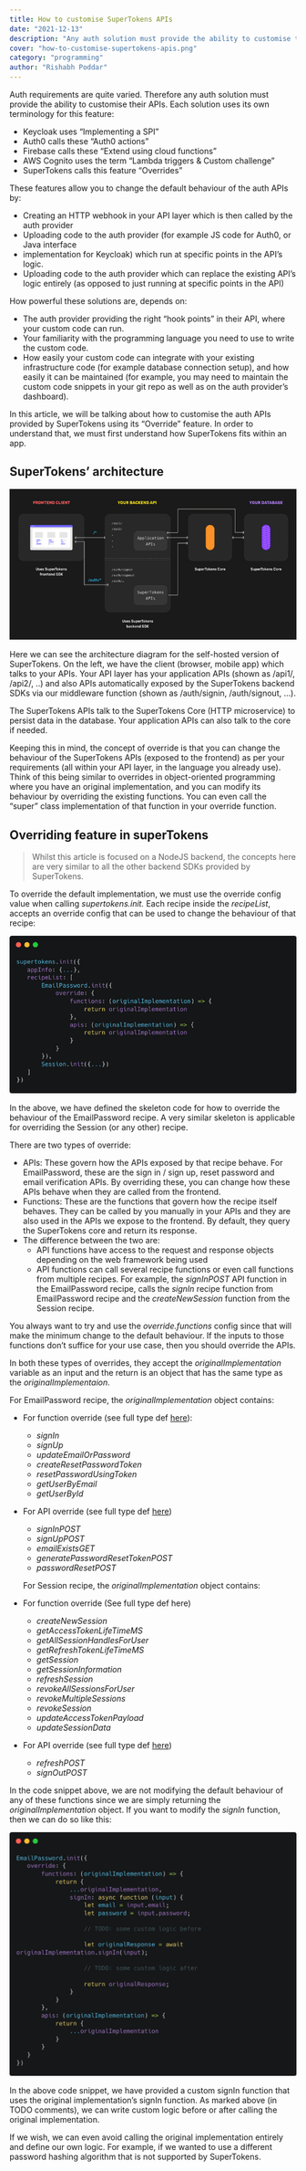 ```yaml
---
title: How to customise SuperTokens APIs
date: "2021-12-13"
description: "Any auth solution must provide the ability to customise their APIs. In this blog we discuss how to customise the auth APIs provided by SuperTokens using its “Override” feature"
cover: "how-to-customise-supertokens-apis.png"
category: "programming"
author: "Rishabh Poddar"
---
```


Auth requirements are quite varied. Therefore any auth solution must provide the ability to customise their APIs. Each solution uses its own terminology for this feature:

- Keycloak uses “Implementing a SPI”
- Auth0 calls these “Auth0 actions”
- Firebase calls these “Extend using cloud functions”
- AWS Cognito uses the term “Lambda triggers & Custom challenge”
- SuperTokens calls this feature “Overrides”

These features allow you to change the default behaviour of the auth APIs by:

- Creating an HTTP webhook in your API layer which is then called by the auth provider
- Uploading code to the auth provider (for example JS code for Auth0, or Java interface 
- implementation for Keycloak) which run at specific points in the API’s logic.
- Uploading code to the auth provider which can replace the existing API’s logic entirely (as opposed to just running at specific points in the API)


How powerful these solutions are, depends on:

- The auth provider providing the right “hook points” in their API, where your custom code can run.
- Your familiarity with the programming language you need to use to write the custom code.
- How easily your custom code can integrate with your existing infrastructure code (for example database connection setup), and how easily it can be maintained (for example, you may need to maintain the custom code snippets in your git repo as well as on the auth provider’s dashboard). 

In this article, we will be talking about how to customise the auth APIs provided by SuperTokens using its “Override” feature. In order to understand that, we must first understand how SuperTokens fits within an app.


## SuperTokens’ architecture

![supertokens architecture](./selfhosted2x-p-800.png)

Here we can see the architecture diagram for the self-hosted version of SuperTokens. On the left, we have the client (browser, mobile app) which talks to your APIs. Your API layer has your application APIs (shown as /api1/, /api2/, ..) and also APIs automatically exposed by the SuperTokens backend SDKs via our middleware function (shown as /auth/signin, /auth/signout, ...). 

The SuperTokens APIs talk to the SuperTokens Core (HTTP microservice) to persist data in the database. Your application APIs can also talk to the core if needed.

Keeping this in mind, the concept of override is that you can change the behaviour of the SuperTokens APIs (exposed to the frontend) as per your requirements (all within your API layer, in the language you already use). Think of this being similar to overrides in object-oriented programming where you have an original implementation, and you can modify its behaviour by overriding the existing functions. You can even call the “super” class implementation of that function in your override function.

## Overriding feature in superTokens


<blockquote>
Whilst this article is focused on a NodeJS backend, the concepts here are very similar to all the other backend SDKs provided by SuperTokens.
</blockquote>

To override the default implementation, we must use the override config value when calling *supertokens.init.* Each recipe inside the *recipeList*, accepts an override config that can be used to change the behaviour of that recipe:


![image showing how to init supertokens.](./carbon-p-800.png)

In the above, we have defined the skeleton code for how to override the behaviour of the EmailPassword recipe. A very similar skeleton is applicable for overriding the Session (or any other) recipe.

There are two types of override:

- APIs: These govern how the APIs exposed by that recipe behave. For EmailPassword, these are the sign in / sign up, reset password and email verification APIs. By overriding these, you can change how these APIs behave when they are called from the frontend.
- Functions: These are the functions that govern how the recipe itself behaves. They can be called by you manually in your APIs and they are also used in the APIs we expose to the frontend. By default, they query the SuperTokens core and return its response.
- The difference between the two are:
  - API functions have access to the request and response objects depending on the web framework being used
  - API functions can call several recipe functions or even call functions from multiple recipes. For example, the *signInPOST* API function in the EmailPassword recipe, calls the *signIn* recipe function from EmailPassword recipe and the *createNewSession* function from the Session recipe.

You always want to try and use the *override.functions* config since that will make the minimum change to the default behaviour. If the inputs to those functions don’t suffice for your use case, then you should override the APIs.

In both these types of overrides, they accept the *originalImplementation* variable as an input and the return is an object that has the same type as the *originalImplementaion*. 

For EmailPassword recipe, the *originalImplementation* object contains:

- For function override (see full type def [here](https://supertokens.com/docs/nodejs/modules/recipe_emailpassword.html#RecipeInterface)):
  - *signIn*
  - *signUp*
  - *updateEmailOrPassword*
  - *createResetPasswordToken*
  - *resetPasswordUsingToken*
  - *getUserByEmail*
  - *getUserById*

- For API override (see full type def [here](https://supertokens.com/docs/nodejs/modules/recipe_emailpassword.html#APIInterface))
  - *signInPOST*
  - *signUpPOST*
  - *emailExistsGET*
  - *generatePasswordResetTokenPOST*
  - *passwordResetPOST*

  For Session recipe, the *originalImplementation* object contains:

- For function override (See full type def here)
  - *createNewSession*
  - *getAccessTokenLifeTimeMS*
  - *getAllSessionHandlesForUser*
  - *getRefreshTokenLifeTimeMS*
  - *getSession*
  - *getSessionInformation*
  - *refreshSession*
  - *revokeAllSessionsForUser*
  - *revokeMultipleSessions*
  - *revokeSession*
  - *updateAccessTokenPayload*
  - *updateSessionData*

- For API override (see full type def [here](https://supertokens.com/docs/nodejs/modules/recipe_session.html#APIInterface))
  - *refreshPOST*
  - *signOutPOST*

In the code snippet above, we are not modifying the default behaviour of any of these functions since we are simply returning the *originalImplementation* object. If you want to modify the *signIn* function, then we can do so like this:

![override examples](./carbon-1.png)

In the above code snippet, we have provided a custom signIn function that uses the original implementation’s signIn function. As marked above (in TODO comments), we can write custom logic before or after calling the original implementation.

If we wish, we can even avoid calling the original implementation entirely and define our own logic. For example, if we wanted to use a different password hashing algorithm that is not supported by SuperTokens.


